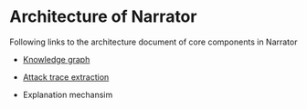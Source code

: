 # Architecture of Narrator

Following links to the architecture document of core components in Narrator

- [Knowledge graph](arch/knowledge.md)

- [Attack trace extraction](attack_trace.md)

- Explanation mechansim
